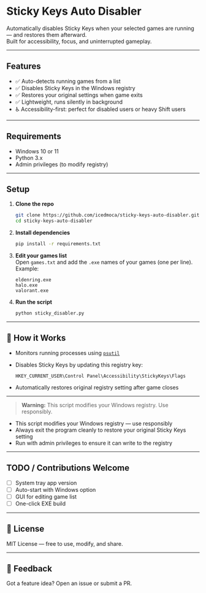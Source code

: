 # Sticky Keys Auto Disabler

Automatically disables Sticky Keys when your selected games are running — and restores them afterward.  
Built for accessibility, focus, and uninterrupted gameplay.

---

## Features

- ✅ Auto-detects running games from a list
- ✅ Disables Sticky Keys in the Windows registry
- ✅ Restores your original settings when game exits
- ✅ Lightweight, runs silently in background
- ♿ Accessibility-first: perfect for disabled users or heavy Shift users

---

## Requirements

- Windows 10 or 11
- Python 3.x
- Admin privileges (to modify registry)

---

## Setup

1. **Clone the repo**
   ```bash
   git clone https://github.com/icedmoca/sticky-keys-auto-disabler.git
   cd sticky-keys-auto-disabler
   ```

2. **Install dependencies**
   ```bash
   pip install -r requirements.txt
   ```

3. **Edit your games list**  
   Open `games.txt` and add the `.exe` names of your games (one per line). Example:
   ```
   eldenring.exe
   halo.exe
   valorant.exe
   ```

4. **Run the script**
   ```bash
   python sticky_disabler.py
   ```

---

## 🧠 How it Works

- Monitors running processes using [`psutil`](https://pypi.org/project/psutil/)
- Disables Sticky Keys by updating this registry key:

  ```
  HKEY_CURRENT_USER\Control Panel\Accessibility\StickyKeys\Flags
  ```

- Automatically restores original registry setting after game closes

---

> **Warning:** This script modifies your Windows registry. Use responsibly.


- This script modifies your Windows registry — use responsibly
- Always exit the program cleanly to restore your original Sticky Keys setting
- Run with admin privileges to ensure it can write to the registry

---

## TODO / Contributions Welcome

- [ ] System tray app version
- [ ] Auto-start with Windows option
- [ ] GUI for editing game list
- [ ] One-click EXE build

---

## 📄 License

MIT License — free to use, modify, and share.

---

## 💬 Feedback

Got a feature idea? Open an issue or submit a PR.
